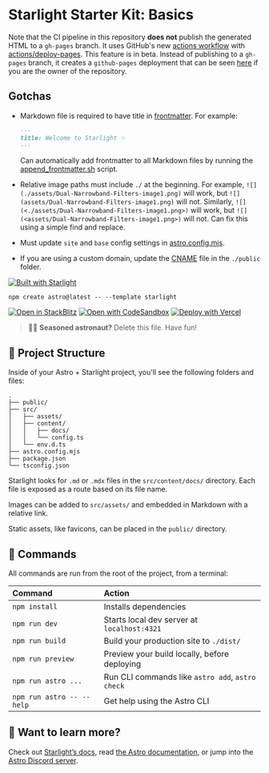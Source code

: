 # Starlight Starter Kit: Basics

Note that the CI pipeline in this repository **does not** publish the generated
HTML to a `gh-pages` branch. It uses GitHub's new [actions
workflow](https://docs.github.com/en/pages/getting-started-with-github-pages/configuring-a-publishing-source-for-your-github-pages-site#publishing-with-a-custom-github-actions-workflow)
with
[actions/deploy-pages](https://github.com/actions/deploy-pages?tab=readme-ov-file).
This feature is in beta. Instead of publishing to a `gh-pages` branch, it
creates a `github-pages` deployment that can be seen
[here](https://github.com/Jumumu/starlight-starter/deployments/github-pages) if
you are the owner of the repository.

## Gotchas
- Markdown file is required to have title in
  [frontmatter](https://starlight.astro.build/reference/frontmatter/). For
  example:
    ```md
    ---
    title: Welcome to Starlight ✨
    ---
    ```
    Can automatically add frontmatter to all Markdown files by running the
    [append_frontmatter.sh](./append_frontmatter.sh) script.

- Relative image paths must include `./` at the beginning. For example,
   `![](./assets/Dual-Narrowband-Filters-image1.png)` will work, but
   `![](assets/Dual-Narrowband-Filters-image1.png)` will not. Similarly,
   `![](<./assets/Dual-Narrowband-Filters-image1.png>)` will work, but
   `![](<assets/Dual-Narrowband-Filters-image1.png>)` will not. Can fix this
   using a simple find and replace.

- Must update `site` and `base` config settings in
  [astro.config.mjs](./astro.config.mjs).

- If you are using a custom domain, update the [CNAME](./public/CNAME) file in
  the `./public` folder.

[![Built with
Starlight](https://astro.badg.es/v2/built-with-starlight/tiny.svg)](https://starlight.astro.build)

```
npm create astro@latest -- --template starlight
```

[![Open in
StackBlitz](https://developer.stackblitz.com/img/open_in_stackblitz.svg)](https://stackblitz.com/github/withastro/starlight/tree/main/examples/basics)
[![Open with
CodeSandbox](https://assets.codesandbox.io/github/button-edit-lime.svg)](https://codesandbox.io/p/sandbox/github/withastro/starlight/tree/main/examples/basics)
[![Deploy with
Vercel](https://vercel.com/button)](https://vercel.com/new/clone?repository-url=https%3A%2F%2Fgithub.com%2Fwithastro%2Fstarlight%2Ftree%2Fmain%2Fexamples%2Fbasics&project-name=my-starlight-docs&repository-name=my-starlight-docs)

> 🧑‍🚀 **Seasoned astronaut?** Delete this file. Have fun!

## 🚀 Project Structure

Inside of your Astro + Starlight project, you'll see the following folders and
files:

```
.
├── public/
├── src/
│   ├── assets/
│   ├── content/
│   │   ├── docs/
│   │   └── config.ts
│   └── env.d.ts
├── astro.config.mjs
├── package.json
└── tsconfig.json
```

Starlight looks for `.md` or `.mdx` files in the `src/content/docs/` directory.
Each file is exposed as a route based on its file name.

Images can be added to `src/assets/` and embedded in Markdown with a relative
link.

Static assets, like favicons, can be placed in the `public/` directory.

## 🧞 Commands

All commands are run from the root of the project, from a terminal:

| Command                   | Action                                           |
| :------------------------ | :----------------------------------------------- |
| `npm install`             | Installs dependencies                            |
| `npm run dev`             | Starts local dev server at `localhost:4321`      |
| `npm run build`           | Build your production site to `./dist/`          |
| `npm run preview`         | Preview your build locally, before deploying     |
| `npm run astro ...`       | Run CLI commands like `astro add`, `astro check` |
| `npm run astro -- --help` | Get help using the Astro CLI                     |

## 👀 Want to learn more?

Check out [Starlight’s docs](https://starlight.astro.build/), read [the Astro
documentation](https://docs.astro.build), or jump into the [Astro Discord
server](https://astro.build/chat).

